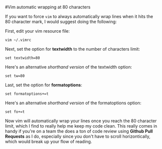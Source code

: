 #Vim automatic wrapping at 80 characters

If you want to force `vim` to always automatically wrap lines when it hits the 80
character mark, I would suggest doing the following:

First, edit your vim resource file:

    vim ~/.vimrc

Next, set the option for **textwidth** to the number of characters limit:

    set textwidth=80
    
Here's an alternative *shorthand version* of the textwidth option:

    set tw=80

Last, set the option for **formatoptions**:

    set formatoptions+=t

Here's an alternative *shorthand version* of the formatoptions option:

    set fo+=t

Now vim will automatically wrap your lines once you reach the 80 character limit, which I find to really help me keep my code clean.  This really comes in handy if you're on a team the does a ton of code review using **Github Pull Requests** as I do, especially since you don't have to scroll horizontically, which would break up your flow of reading.

